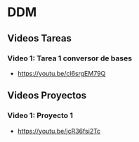 # DDM

## Videos Tareas

### Video 1: Tarea 1 conversor de bases 

- https://youtu.be/cl6srgEM79Q
  

## Videos Proyectos

### Video 1: Proyecto 1

- https://youtu.be/jcR36fsi2Tc

